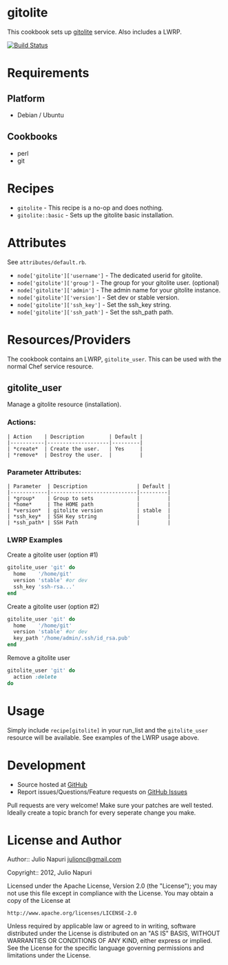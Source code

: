 # gitolite

This cookbook sets up [gitolite][gitolite] service.
Also includes a LWRP.

[![Build Status](https://secure.travis-ci.org/julionc/chef-gitolite.png)](http://travis-ci.org/julionc/chef-gitolite)

Requirements
============

## Platform

 * Debian / Ubuntu

## Cookbooks

 * perl
 * git

Recipes
=======

* `gitolite` - This recipe is a no-op and does nothing.
* `gitolite::basic` - Sets up the gitolite basic installation.

Attributes
==========
See `attributes/default.rb`.

 * `node['gitolite']['username']` - The dedicated userid for gitolite.
 * `node['gitolite']['group']` - The group for your gitolite user. (optional)
 * `node['gitolite']['admin']` - The admin name for your gitolite instance.
 * `node['gitolite']['version']` - Set dev or stable version.
 * `node['gitolite']['ssh_key']` - Set the ssh_key string.
 * `node['gitolite']['ssh_path']` - Set the ssh_path path.

Resources/Providers
===================

The cookbook contains an LWRP, `gitolite_user`. This can be used
with the normal Chef service resource.

gitolite\_user
----------------

Manage a gitolite resource (installation).

### Actions:

    | Action    | Description        | Default |
    |-----------|--------------------|---------|
    | *create*  | Create the user.   | Yes     |
    | *remove*  | Destroy the user.  |         |

### Parameter Attributes:

    | Parameter  | Description                | Default |
    |------------|----------------------------|---------|
    | *group*    | Group to sets              |         |
    | *home*     | The HOME path              |         |
    | *version*  | gitolite version           | stable  |
    | *ssh_key*  | SSH Key string             |         |
    | *ssh_path* | SSH Path                   |         |

### LWRP Examples

Create a gitolite user (option #1)

```ruby
gitolite_user 'git' do
  home    '/home/git'
  version 'stable' #or dev
  ssh_key 'ssh-rsa...'
end
```

Create a gitolite user (option #2)

```ruby
gitolite_user 'git' do
  home    '/home/git'
  version 'stable' #or dev
  key_path '/home/admin/.ssh/id_rsa.pub'
end
```

Remove a gitolite user

```ruby
gitolite_user 'git' do
  action :delete
do
```

Usage
=====

Simply include `recipe[gitolite]` in your run_list and the
`gitolite_user` resource will be available.
See examples of the LWRP usage above.

Development
===========

* Source hosted at [GitHub][repo]
* Report issues/Questions/Feature requests on [GitHub Issues][issues]

Pull requests are very welcome! Make sure your patches are well tested.
Ideally create a topic branch for every seperate change you make.

License and Author
==================

Author:: Julio Napuri <julionc@gmail.com>

Copyright:: 2012, Julio Napuri

Licensed under the Apache License, Version 2.0 (the "License");
you may not use this file except in compliance with the License.
You may obtain a copy of the License at

    http://www.apache.org/licenses/LICENSE-2.0

Unless required by applicable law or agreed to in writing, software
distributed under the License is distributed on an "AS IS" BASIS,
WITHOUT WARRANTIES OR CONDITIONS OF ANY KIND, either express or implied.
See the License for the specific language governing permissions and
limitations under the License.

[gitolite]:     https://github.com/sitaramc/gitolite

[repo]:         https://github.com/julionc/chef-gitolite
[issues]:       https://github.com/julionc/chef-gitolite/issues

